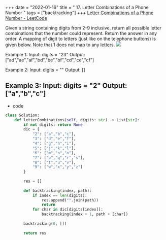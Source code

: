 +++ 
date = "2022-01-16"
title = " 17. Letter Combinations of a Phone Number "
tags = ["backtracking"]
+++
[Letter Combinations of a Phone Number - LeetCode](https://leetcode.com/problems/letter-combinations-of-a-phone-number/)

Given a string containing digits from 2-9 inclusive, return all possible letter combinations that the number could represent. Return the answer in any order.
A mapping of digit to letters (just like on the telephone buttons) is given below. Note that 1 does not map to any letters.
![](https://upload.wikimedia.org/wikipedia/commons/thumb/7/73/Telephone-keypad2.svg/200px-Telephone-keypad2.svg.png)
 
Example 1:
Input: digits = "23" Output: ["ad","ae","af","bd","be","bf","cd","ce","cf"] 

Example 2:
Input: digits = "" Output: [] 

Example 3:
Input: digits = "2" Output: ["a","b","c"]
---
- code
```py
class Solution:
    def letterCombinations(self, digits: str) -> List[str]:
        if not digits: return None
        dic = {
            "2": ["a","b","c"],
            "3": ["d","e","f"],
            "4": ["g","h","i"],
            "5": ["j","k","l"],
            "6": ["m","n","o"],
            "7": ["p","q","r","s"],
            "8": ["t","u","v"],
            "9": ["w","x","y","z"]
        }
        
        res = []
        
        def backtracking(index, path):
            if index == len(digits):
                res.append("".join(path))
                return
            for char in dic[digits[index]]:
                backtracking(index + 1, path + [char])
                
        backtracking(0, [])
        
        return res
```
